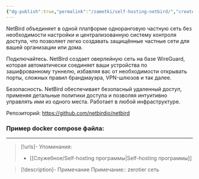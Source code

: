 ```yaml
---
{"dg-publish":true,"permalink":"/zametki/self-hosting-netbird/","created":"2025-04-20 03:48","updated":"2025-04-20T03:50:08+03:00"}
---
```


NetBird объединяет в одной платформе одноранговую частную сеть без необходимости настройки и централизованную систему контроля доступа, что позволяет легко создавать защищённые частные сети для вашей организации или дома.

Подключайтесь. NetBird создает оверлейную сеть на базе WireGuard, которая автоматически соединяет ваши устройства по зашифрованному туннелю, избавляя вас от необходимости открывать порты, сложных правил брандмауэра, VPN-шлюзов и так далее.

Безопасность. NetBird обеспечивает безопасный удаленный доступ, применяя детальные политики доступа и позволяя интуитивно управлять ими из одного места. Работает в любой инфраструктуре.

Репозиторий: https://github.com/netbirdio/netbird

### Пример docker compose файла:

---
> [!urls]- Упоминания:
> - [[Служебное/Self-hosting программы\|Self-hosting программы]]
 
> [!description]- Примечание
> Примечание:: zerotier сеть
